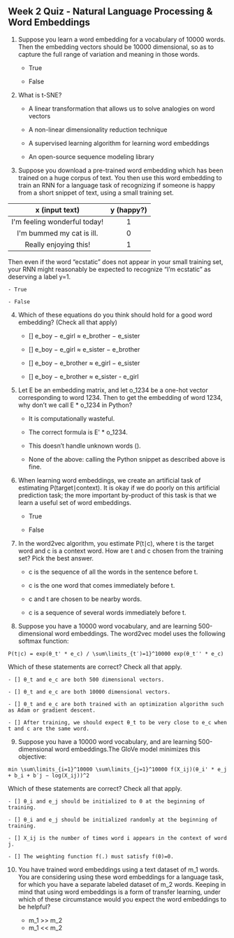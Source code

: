 ## Week 2 Quiz - Natural Language Processing & Word Embeddings

1. Suppose you learn a word embedding for a vocabulary of 10000 words. Then the embedding vectors should be 10000 dimensional, so as to capture the full range of variation and meaning in those words.

    - True

   - False


2. What is t-SNE?

    - A linear transformation that allows us to solve analogies on word vectors

    - A non-linear dimensionality reduction technique

    - A supervised learning algorithm for learning word embeddings

    - An open-source sequence modeling library


3. Suppose you download a pre-trained word embedding which has been trained on a huge corpus of text. You then use this word embedding to train an RNN for a language task of recognizing if someone is happy from a short snippet of text, using a small training set.

| x (input text) | y (happy?) |
| :--: | :--: |
| I'm feeling wonderful today! | 1 |
| I'm bummed my cat is ill. | 0 |
| Really enjoying this! | 1 |

Then even if the word “ecstatic” does not appear in your small training set, your RNN might reasonably be expected to recognize “I’m ecstatic” as deserving a label y=1.

    - True

    - False


4. Which of these equations do you think should hold for a good word embedding? (Check all that apply)

    - [] e_boy − e_girl ≈ e_brother − e_sister
​    
    - [] e_boy − e_girl ≈ e_sister − e_brother
​
    - [] e_boy − e_brother ≈ e_girl − e_sister

    - [] e_boy − e_brother ≈ e_sister - e_girl


5. Let E be an embedding matrix, and let o_1234 be a one-hot vector corresponding to word 1234. Then to get the embedding of word 1234, why don’t we call E * o_1234 in Python?

    - It is computationally wasteful.

    - The correct formula is E' * o_1234.

    - This doesn’t handle unknown words (<UNK>).

    - None of the above: calling the Python snippet as described above is fine.


6. When learning word embeddings, we create an artificial task of estimating P(target∣context). It is okay if we do poorly on this artificial prediction task; the more important by-product of this task is that we learn a useful set of word embeddings.

    - True

    - False


7. In the word2vec algorithm, you estimate P(t∣c), where t is the target word and c is a context word. How are t and c chosen from the training set? Pick the best answer.

    - c is the sequence of all the words in the sentence before t.

    - c is the one word that comes immediately before t.

    - c and t are chosen to be nearby words.

    - c is a sequence of several words immediately before t.


8. Suppose you have a 10000 word vocabulary, and are learning 500-dimensional word embeddings. The word2vec model uses the following softmax function:

`P(t∣c) = exp(θ_t' * e_c) / \sum\limits_{t′)=1}^10000 exp(θ_t′' * e_c)`

Which of these statements are correct? Check all that apply.

    - [] θ_t and e_c are both 500 dimensional vectors.

    - [] θ_t and e_c are both 10000 dimensional vectors.

    - [] θ_t and e_c are both trained with an optimization algorithm such as Adam or gradient descent.

    - [] After training, we should expect θ_t to be very close to e_c when t and c are the same word.


9. Suppose you have a 10000 word vocabulary, and are learning 500-dimensional word embeddings.The GloVe model minimizes this objective:

`min \sum\limits_{i=1}^10000 \sum\limits_{j=1}^10000 f(X_ij)(θ_i' * e_j + b_i + b′j − log(X_ij))^2`

Which of these statements are correct? Check all that apply.

    - [] θ_i and e_j should be initialized to 0 at the beginning of training.

    - [] θ_i and e_j should be initialized randomly at the beginning of training.

    - [] X_ij is the number of times word i appears in the context of word j.

    - [] The weighting function f(.) must satisfy f(0)=0.


10. You have trained word embeddings using a text dataset of m_1 words. You are considering using these word embeddings for a language task, for which you have a separate labeled dataset of m_2 words. Keeping in mind that using word embeddings is a form of transfer learning, under which of these circumstance would you expect the word embeddings to be helpful?

    - m_1 >> m_2
​    
    - m_1 << m_2
